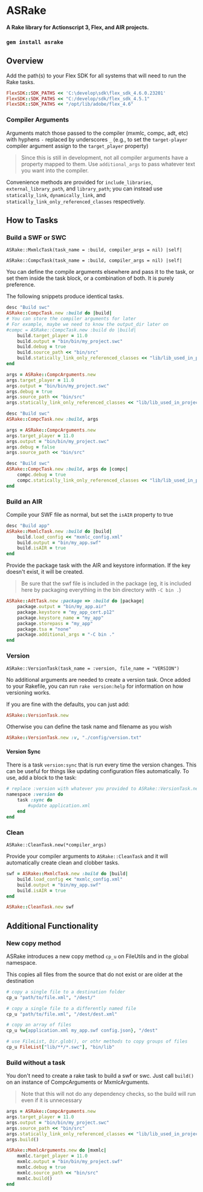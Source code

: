 ASRake
======

**A Rake library for Actionscript 3, Flex, and AIR projects.**

### `gem install asrake`


Overview
--------

Add the path(s) to your Flex SDK for all systems that will need to run the Rake tasks.
```ruby
FlexSDK::SDK_PATHS << 'C:\develop\sdk\flex_sdk_4.6.0.23201'
FlexSDK::SDK_PATHS << "C:/develop/sdk/flex_sdk_4.5.1"
FlexSDK::SDK_PATHS << "/opt/lib/adobe/flex_4.6"
```

### Compiler Arguments

Arguments match those passed to the compiler (mxmlc, compc, adt, etc) with hyphens `-` replaced by underscores `_` (e.g., to set the `target-player` compiler argument assign to the `target_player` property)

> Since this is still in development, not all compiler arguments have a property mapped to them. Use `additional_args` to pass whatever text you want into the compiler.

Convenience methods are provided for `include_libraries`, `external_library_path`, and `library_path`; you can instead use `statically_link`, `dynamically_link`, and `statically_link_only_referenced_classes` respectively.


How to Tasks
------------

### Build a SWF or SWC

```
ASRake::MxmlcTask(task_name = :build, compiler_args = nil) |self|
```
```
ASRake::CompcTask(task_name = :build, compiler_args = nil) |self|
```

You can define the compile arguments elsewhere and pass it to the task, or set them inside the task block, or a combination of both. It is purely preference.

The following snippets produce identical tasks.

```ruby
desc "Build swc"
ASRake::CompcTask.new :build do |build|
# You can store the compiler arguments for later
# For example, maybe we need to know the output_dir later on
#compc = ASRake::CompcTask.new :build do |build|
	build.target_player = 11.0
	build.output = "bin/bin/my_project.swc"
	build.debug = true
	build.source_path << "bin/src"
	build.statically_link_only_referenced_classes << "lib/lib_used_in_project.swc"
end
```

```ruby
args = ASRake::CompcArguments.new
args.target_player = 11.0
args.output = "bin/bin/my_project.swc"
args.debug = true
args.source_path << "bin/src"
args.statically_link_only_referenced_classes << "lib/lib_used_in_project.swc"

desc "Build swc"
ASRake::CompcTask.new :build, args
```

```ruby
args = ASRake::CompcArguments.new
args.target_player = 11.0
args.output = "bin/bin/my_project.swc"
args.debug = false
args.source_path << "bin/src"

desc "Build swc"
ASRake::CompcTask.new :build, args do |compc|
	compc.debug = true
	compc.statically_link_only_referenced_classes << "lib/lib_used_in_project.swc"
end
```

### Build an AIR

Compile your SWF file as normal, but set the `isAIR` property to true

```ruby
desc "Build app"
ASRake::MxmlcTask.new :build do |build|
	build.load_config << "mxmlc_config.xml"
	build.output = "bin/my_app.swf"
	build.isAIR = true
end
```

Provide the package task with the AIR and keystore information. If the key doesn't exist, it will be created.

> Be sure that the swf file is included in the package (eg, it is included here by packaging everything in the bin directory with `-C bin .`)

```ruby
ASRake::AdtTask.new :package => :build do |package|
	package.output = "bin/my_app.air"
	package.keystore = "my_app_cert.p12"
	package.keystore_name = "my_app"
	package.storepass = "my_app"
	package.tsa = "none"
	package.additional_args = "-C bin ."
end
```

### Version

```
ASRake::VersionTask(task_name = :version, file_name = "VERSION")
```

No additional arguments are needed to create a version task. Once added to your Rakefile, you can run `rake version:help` for information on how versioning works.

If you are fine with the defaults, you can just add:

```ruby
ASRake::VersionTask.new
```

Otherwise you can define the task name and filename as you wish

```ruby
ASRake::VersionTask.new :v, "./config/version.txt"
```

#### Version Sync

There is a task `version:sync` that is run every time the version changes. This can be useful for things like updating configuration files automatically. To use, add a block to the task:

```ruby
# replace :version with whatever you provided to ASRake::VersionTask.new 
namespace :version do
	task :sync do
		#update application.xml
	end
end
```

### Clean

```
ASRake::CleanTask.new(*compiler_args)
```

Provide your compiler arguments to `ASRake::CleanTask` and it will automatically create clean and clobber tasks.

```ruby
swf = ASRake::MxmlcTask.new :build do |build|
	build.load_config << "mxmlc_config.xml"
	build.output = "bin/my_app.swf"
	build.isAIR = true
end

ASRake::CleanTask.new swf
```

Additional Functionality
------------------------

### New copy method

ASRake introduces a new copy method `cp_u` on FileUtils and in the global namespace.

This copies all files from the source that do not exist or are older at the destination

```ruby
# copy a single file to a destination folder
cp_u "path/to/file.xml", "/dest/"

# copy a single file to a differently named file
cp_u "path/to/file.xml", "/dest/dest.xml"

# copy an array of files
cp_u %w{application.xml my_app.swf config.json}, "/dest"

# use FileList, Dir.glob(), or othr methods to copy groups of files
cp_u FileList["lib/**/*.swc"], "bin/lib"
```

### Build without a task

You don't need to create a rake task to build a swf or swc. Just call `build()` on an instance of CompcArguments or MxmlcArguments.

> Note that this will not do any dependency checks, so the build will run even if it is unnecessary

```ruby
args = ASRake::CompcArguments.new
args.target_player = 11.0
args.output = "bin/bin/my_project.swc"
args.source_path << "bin/src"
args.statically_link_only_referenced_classes << "lib/lib_used_in_project.swc"
args.build()

ASRake::MxmlcArguments.new do |mxmlc|
	mxmlc.target_player = 11.0
	mxmlc.output = "bin/bin/my_project.swf"
	mxmlc.debug = true
	mxmlc.source_path << "bin/src"
	mxmlc.build()
end
```